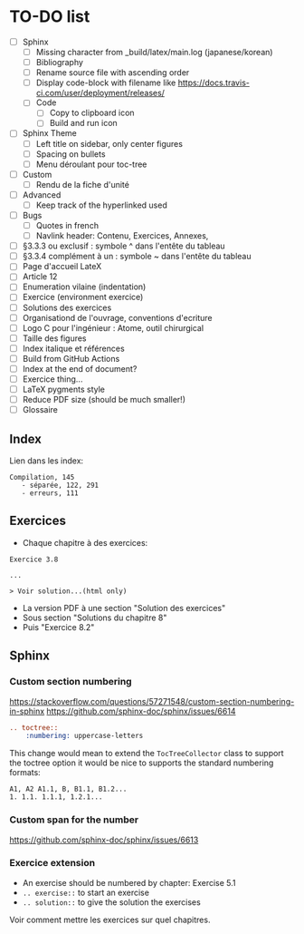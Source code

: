 # TO-DO list

- [ ] Sphinx
  - [ ] Missing character from _build/latex/main.log (japanese/korean)
  - [ ] Bibliography
  - [ ] Rename source file with ascending order
  - [ ] Display code-block with filename like https://docs.travis-ci.com/user/deployment/releases/
  - [ ] Code
      - [ ] Copy to clipboard icon
      - [ ] Build and run icon
- [ ] Sphinx Theme
  - [ ] Left title on sidebar, only center figures
  - [ ] Spacing on bullets
  - [ ] Menu déroulant pour toc-tree
- [ ] Custom
  - [ ] Rendu de la fiche d'unité
- [ ] Advanced
  - [ ] Keep track of the hyperlinked used
- [ ] Bugs
  - [ ] Quotes in french
  - [ ] Navlink header: Contenu, Exercices, Annexes,
- [ ] §3.3.3 ou exclusif : symbole ^ dans l'entête du tableau
- [ ] §3.3.4 complément à un : symbole ~ dans l'entête du tableau
- [ ] Page d'accueil LateX
- [ ] Article 12
- [ ] Enumeration vilaine (indentation)
- [ ] Exercice (environment exercice)
- [ ] Solutions des exercices
- [ ] Organisationd de l'ouvrage, conventions d'ecriture
- [ ] Logo C pour l'ingénieur : Atome, outil chirurgical
- [ ] Taille des figures
- [ ] Index italique et références
- [ ] Build from GitHub Actions
- [ ] Index at the end of document?
- [ ] Exercice thing...
- [ ] LaTeX pygments style
- [ ] Reduce PDF size (should be much smaller!)
- [ ] Glossaire

## Index

Lien dans les index:

```
Compilation, 145
   - séparée, 122, 291
   - erreurs, 111

```

## Exercices

- Chaque chapitre à des exercices:

```
Exercice 3.8

...

> Voir solution...(html only)
```

- La version PDF à une section "Solution des exercices"
- Sous section "Solutions du chapitre 8"
- Puis "Exercice 8.2"

## Sphinx

### Custom section numbering

https://stackoverflow.com/questions/57271548/custom-section-numbering-in-sphinx
https://github.com/sphinx-doc/sphinx/issues/6614

```rst
.. toctree::
    :numbering: uppercase-letters
```

This change would mean to extend the `TocTreeCollector` class to support the toctree option it would be nice to supports the standard numbering formats:

```text
A1, A2 A1.1, B, B1.1, B1.2...
1. 1.1. 1.1.1, 1.2.1...
```

### Custom span for the number

https://github.com/sphinx-doc/sphinx/issues/6613

### Exercice extension

- An exercise should be numbered by chapter: Exercise 5.1
- `.. exercise::` to start an exercise
- `.. solution::` to give the solution the exercises

Voir comment mettre les exercices sur quel chapitres.
